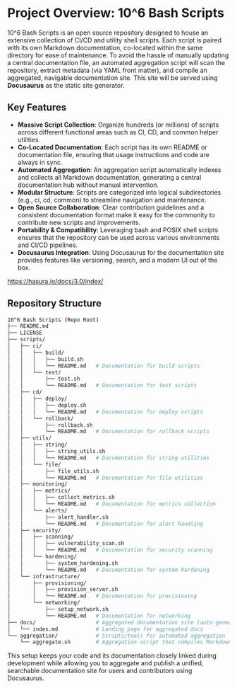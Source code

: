 # Project Overview: 10^6 Bash Scripts

10^6 Bash Scripts is an open source repository designed to house an extensive collection of CI/CD and utility shell scripts. Each script is paired with its own Markdown documentation, co-located within the same directory for ease of maintenance. To avoid the hassle of manually updating a central documentation file, an automated aggregation script will scan the repository, extract metadata (via YAML front matter), and compile an aggregated, navigable documentation site. This site will be served using **Docusaurus** as the static site generator.

## Key Features

- **Massive Script Collection**: Organize hundreds (or millions) of scripts across different functional areas such as CI, CD, and common helper utilities.
- **Co-Located Documentation**: Each script has its own README or documentation file, ensuring that usage instructions and code are always in sync.
- **Automated Aggregation**: An aggregation script automatically indexes and collects all Markdown documentation, generating a central documentation hub without manual intervention.
- **Modular Structure**: Scripts are categorized into logical subdirectories (e.g., ci, cd, common) to streamline navigation and maintenance.
- **Open Source Collaboration**: Clear contribution guidelines and a consistent documentation format make it easy for the community to contribute new scripts and improvements.
- **Portability & Compatibility**: Leveraging bash and POSIX shell scripts ensures that the repository can be used across various environments and CI/CD pipelines.
- **Docusaurus Integration**: Using Docusaurus for the documentation site provides features like versioning, search, and a modern UI out of the box.

https://hasura.io/docs/3.0/index/

## Repository Structure

```sh
10^6 Bash Scripts (Repo Root)
├── README.md
├── LICENSE
├── scripts/
│   ├── ci/
│   │   ├── build/
│   │   │   ├── build.sh
│   │   │   └── README.md   # Documentation for build scripts
│   │   └── test/
│   │       ├── test.sh
│   │       └── README.md   # Documentation for test scripts
│   ├── cd/
│   │   ├── deploy/
│   │   │   ├── deploy.sh
│   │   │   └── README.md   # Documentation for deploy scripts
│   │   └── rollback/
│   │       ├── rollback.sh
│   │       └── README.md   # Documentation for rollback scripts
│   ├── utils/
│   │   ├── string/
│   │   │   ├── string_utils.sh
│   │   │   └── README.md   # Documentation for string utilities
│   │   └── file/
│   │       ├── file_utils.sh
│   │       └── README.md   # Documentation for file utilities
│   ├── monitoring/
│   │   ├── metrics/
│   │   │   ├── collect_metrics.sh
│   │   │   └── README.md   # Documentation for metrics collection
│   │   └── alerts/
│   │       ├── alert_handler.sh
│   │       └── README.md   # Documentation for alert handling
│   ├── security/
│   │   ├── scanning/
│   │   │   ├── vulnerability_scan.sh
│   │   │   └── README.md   # Documentation for security scanning
│   │   └── hardening/
│   │       ├── system_hardening.sh
│   │       └── README.md   # Documentation for system hardening
│   └── infrastructure/
│       ├── provisioning/
│       │   ├── provision_server.sh
│       │   └── README.md   # Documentation for provisioning
│       └── networking/
│           ├── setup_network.sh
│           └── README.md   # Documentation for networking
├── docs/                   # Aggregated documentation site (auto-generated)
│   └── index.md            # Landing page for aggregated docs
└── aggregation/            # Scripts/tools for automated aggregation
    └── aggregate.sh        # Aggregation script that compiles Markdown docs
```

This setup keeps your code and its documentation closely linked during development while allowing you to aggregate and publish a unified, searchable documentation site for users and contributors using Docusaurus.
